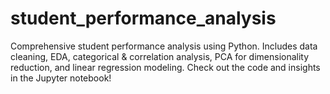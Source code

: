 # student_performance_analysis
Comprehensive student performance analysis using Python. Includes data cleaning, EDA, categorical &amp; correlation analysis, PCA for dimensionality reduction, and linear regression modeling. Check out the code and insights in the Jupyter notebook!
